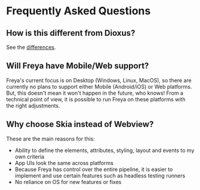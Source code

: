 # Frequently Asked Questions

## How is this different from Dioxus?

See the [differences](./differences_with_dioxus.md).

## Will Freya have Mobile/Web support?

Freya's current focus is on Desktop (Windows, Linux, MacOS), so there are
currently no plans to support either Mobile (Android/iOS) or Web platforms. But,
this doesn't mean it won't happen in the future, who knows! From a technical
point of view, it is possible to run Freya on these platforms with the right
adjustments.

## Why choose Skia instead of Webview?

These are the main reasons for this:

-   Ability to define the elements, attributes, styling, layout and events to my
    own criteria
-   App UIs look the same across platforms
-   Because Freya has control over the entire pipeline, it is easier to
    implement and use certain features such as headless testing runners
-   No reliance on OS for new features or fixes
